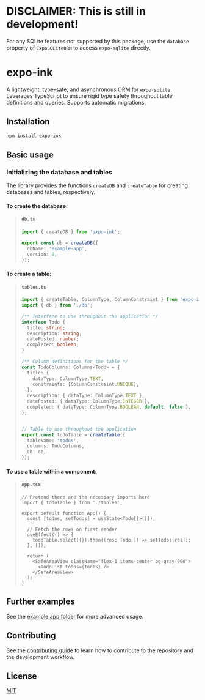 # DISCLAIMER: This is still in development!

For any SQLite features not supported by this package, use the `database` property of `ExpoSQLiteORM` to access `expo-sqlite` directly.

# expo-ink

A lightweight, type-safe, and asynchronous ORM for [`expo-sqlite`](https://www.npmjs.com/package/expo-sqlite). Leverages TypeScript to ensure rigid type safety throughout table definitions and queries. Supports automatic migrations.

## Installation

```sh
npm install expo-ink
```

## Basic usage

### Initializing the database and tables
The library provides the functions `createDB` and `createTable` for creating databases and tables, respectively. 

#### To create the database:

<blockquote>

#### **`db.ts`**
```ts
import { createDB } from 'expo-ink';

export const db = createDB({
  dbName: 'example-app',
  version: 0,
});
```
</blockquote>



#### To create a table:

<blockquote>

#### **`tables.ts`**
```ts
import { createTable, ColumnType, ColumnConstraint } from 'expo-ink';
import { db } from './db';

/** Interface to use throughout the application */
interface Todo {
  title: string;
  description: string;
  datePosted: number;
  completed: boolean;
}

/** Column definitions for the table */
const TodoColumns: Columns<Todo> = {
  title: {
    dataType: ColumnType.TEXT,
    constraints: [ColumnConstraint.UNIQUE],
  },
  description: { dataType: ColumnType.TEXT },
  datePosted: { dataType: ColumnType.INTEGER },
  completed: { dataType: ColumnType.BOOLEAN, default: false },
};


// Table to use throughout the application
export const todoTable = createTable({
  tableName: 'todos',
  columns: TodoColumns,
  db: db,
});
```
</blockquote>

#### To use a table within a component:
<blockquote>

#### **`App.tsx`**

```tsx
// Pretend there are the necessary imports here
import { todoTable } from './tables';

export default function App() {
  const [todos, setTodos] = useState<Todo[]>([]);

  // Fetch the rows on first render
  useEffect(() => {
    todoTable.select({}).then((res: Todo[]) => setTodos(res));
  }, []);

  return (
    <SafeAreaView className="flex-1 items-center bg-gray-900">
      <TodoList todos={todos} />
    </SafeAreaView>
  );
}
```

</blockquote>

## Further examples
See the [example app folder](https://github.com/Ovikx/expo-ink/tree/main/example) for more advanced usage.

## Contributing

See the [contributing guide](CONTRIBUTING.md) to learn how to contribute to the repository and the development workflow.

## License

[MIT](https://en.wikipedia.org/wiki/MIT_License)
